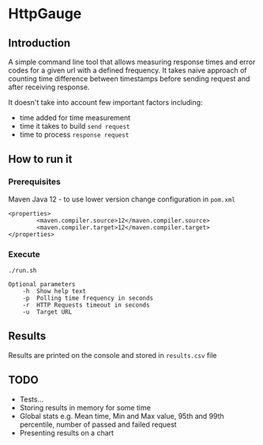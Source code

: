 # HttpGauge
## Introduction
A simple command line tool that allows measuring response times and error codes for a given url with a defined frequency.
It takes naive approach of counting time difference between timestamps before sending request and after receiving response.

It doesn't take into account few important factors including:
* time added for time measurement
* time it takes to build `send request`
* time to process `response request`

## How to run it

### Prerequisites
Maven
Java 12 - to use lower version change configuration in `pom.xml`

```   
<properties>
        <maven.compiler.source>12</maven.compiler.source>
        <maven.compiler.target>12</maven.compiler.target>
</properties>
```

### Execute

`./run.sh`

```
Optional parameters
    -h  Show help text
    -p  Polling time frequency in seconds
    -r  HTTP Requests timeout in seconds
    -u  Target URL
```

## Results

Results are printed on the console and stored in `results.csv` file

## TODO
* Tests...
* Storing results in memory for some time
* Global stats e.g. Mean time, Min and Max value, 95th and 99th percentile, number of passed and failed request
* Presenting results on a chart
